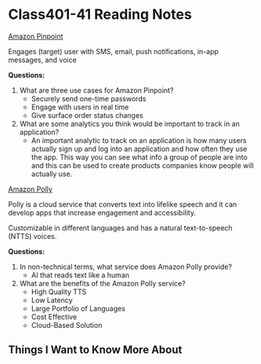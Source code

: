 # Class401-41 Reading Notes

[Amazon Pinpoint](https://aws.amazon.com/pinpoint/)

Engages (target) user with SMS, email, push notifications, in-app messages, and voice

**Questions:**

1. What are three use cases for Amazon Pinpoint?
    * Securely send one-time passwords
    * Engage with users in real time
    * Give surface order status changes
2. What are some analytics you think would be important to track in an application?
    * An important analytic to track on an application is how many users actually sign up and log into an application and how often they use the app. This way you can see what info a group of people are into and this can be used to create products companies know people will actually use.

[Amazon Polly](https://docs.aws.amazon.com/polly/latest/dg/what-is.html)

Polly is a cloud service that converts text into lifelike speech and it can develop apps that increase engagement and accessibility.

Customizable in different languages and has a natural text-to-speech (NTTS) voices.

**Questions:**

1. In non-technical terms, what service does Amazon Polly provide?
    * AI that reads text like a human
2. What are the benefits of the Amazon Polly service?
    * High Quality TTS
    * Low Latency
    * Large Portfolio of Languages
    * Cost Effective
    * Cloud-Based Solution

## Things I Want to Know More About
